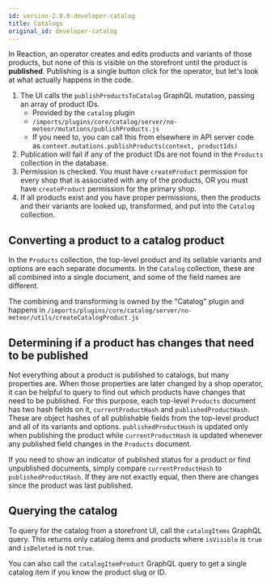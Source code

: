 ```yaml
---
id: version-2.0.0-developer-catalog
title: Catalogs
original_id: developer-catalog
---
```


In Reaction, an operator creates and edits products and variants of those products, but none of this is visible on the storefront until the product is **published**. Publishing is a single button click for the operator, but let's look at what actually happens in the code.

1. The UI calls the `publishProductsToCatalog` GraphQL mutation, passing an array of product IDs.
    - Provided by the `catalog` plugin
    - `/imports/plugins/core/catalog/server/no-meteor/mutations/publishProducts.js`
    - If you need to, you can call this from elsewhere in API server code as `context.mutations.publishProducts(context, productIds)`
1. Publication will fail if any of the product IDs are not found in the `Products` collection in the database.
1. Permission is checked. You must have `createProduct` permission for every shop that is associated with any of the products, OR you must have `createProduct` permission for the primary shop.
1. If all products exist and you have proper permissions, then the products and their variants are looked up, transformed, and put into the `Catalog` collection.

## Converting a product to a catalog product

In the `Products` collection, the top-level product and its sellable variants and options are each separate documents. In the `Catalog` collection, these are all combined into a single document, and some of the field names are different.

The combining and transforming is owned by the "Catalog" plugin and happens in `/imports/plugins/core/catalog/server/no-meteor/utils/createCatalogProduct.js`

## Determining if a product has changes that need to be published

Not everything about a product is published to catalogs, but many properties are. When those properties are later changed by a shop operator, it can be helpful to query to find out which products have changes that need to be published. For this purpose, each top-level `Products` document has two hash fields on it, `currentProductHash` and `publishedProductHash`. These are object hashes of all publishable fields from the top-level product and all of its variants and options. `publishedProductHash` is updated only when publishing the product while `currentProductHash` is updated whenever any published field changes in the `Products` document.

If you need to show an indicator of published status for a product or find unpublished documents, simply compare `currentProductHash` to `publishedProductHash`. If they are not exactly equal, then there are changes since the product was last published.

## Querying the catalog

To query for the catalog from a storefront UI, call the `catalogItems` GraphQL query. This returns only catalog items and products where `isVisible` is `true` and `isDeleted` is not `true`.

You can also call the `catalogItemProduct` GraphQL query to get a single catalog item if you know the product slug or ID.
